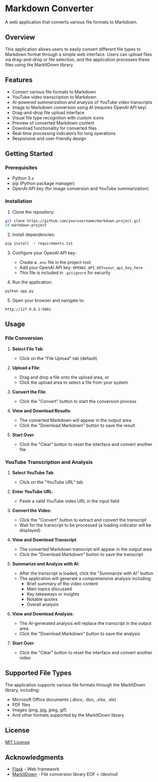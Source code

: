# Markdown Converter

A web application that converts various file formats to Markdown.

## Overview

This application allows users to easily convert different file types to Markdown format through a simple web interface. Users can upload files via drag-and-drop or file selection, and the application processes these files using the MarkItDown library.

## Features

- Convert various file formats to Markdown
- YouTube video transcription to Markdown
- AI-powered summarization and analysis of YouTube video transcripts
- Image to Markdown conversion using AI (requires OpenAI API key)
- Drag-and-drop file upload interface
- Visual file type recognition with custom icons
- Preview of converted Markdown content
- Download functionality for converted files
- Real-time processing indicators for long operations
- Responsive and user-friendly design

## Getting Started

### Prerequisites

- Python 3.x
- pip (Python package manager)
- OpenAI API key (for image conversion and YouTube summarization)

### Installation

1. Clone the repository:
```bash
git clone https://github.com/yourusername/markdown-project.git
cd markdown-project
```

2. Install dependencies:
```bash
pip install -r requirements.txt
```

3. Configure your OpenAI API key:
   - Create a `.env` file in the project root
   - Add your OpenAI API key: `OPENAI_API_KEY=your_api_key_here`
   - This file is included in `.gitignore` for security

4. Run the application:
```bash
python app.py
```

5. Open your browser and navigate to:
```
http://127.0.0.1:5001
```

## Usage

### File Conversion
1. **Select File Tab**:
   - Click on the "File Upload" tab (default)

2. **Upload a File**:
   - Drag and drop a file onto the upload area, or
   - Click the upload area to select a file from your system

3. **Convert the File**:
   - Click the "Convert" button to start the conversion process

4. **View and Download Results**:
   - The converted Markdown will appear in the output area
   - Click the "Download Markdown" button to save the result

5. **Start Over**:
   - Click the "Clear" button to reset the interface and convert another file

### YouTube Transcription and Analysis
1. **Select YouTube Tab**:
   - Click on the "YouTube URL" tab

2. **Enter YouTube URL**:
   - Paste a valid YouTube video URL in the input field

3. **Convert the Video**:
   - Click the "Convert" button to extract and convert the transcript
   - Wait for the transcript to be processed (a loading indicator will be displayed)

4. **View and Download Transcript**:
   - The converted Markdown transcript will appear in the output area
   - Click the "Download Markdown" button to save the transcript

5. **Summarize and Analyze with AI**:
   - After the transcript is loaded, click the "Summarize with AI" button
   - The application will generate a comprehensive analysis including:
     - Brief summary of the video content
     - Main topics discussed
     - Key takeaways or insights
     - Notable quotes
     - Overall analysis

6. **View and Download Analysis**:
   - The AI-generated analysis will replace the transcript in the output area
   - Click the "Download Markdown" button to save the analysis

7. **Start Over**:
   - Click the "Clear" button to reset the interface and convert another video

## Supported File Types

The application supports various file formats through the MarkItDown library, including:

- Microsoft Office documents (.docx, .doc, .xlsx, .xls)
- PDF files
- Images (png, jpg, jpeg, gif)
- And other formats supported by the MarkItDown library

## License

[MIT License](LICENSE)

## Acknowledgments

- [Flask](https://flask.palletsprojects.com/) - Web framework
- [MarkItDown](https://pypi.org/project/markitdown/) - File conversion library
EOF < /dev/null
